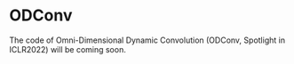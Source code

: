 # ODConv
The code of Omni-Dimensional Dynamic Convolution (ODConv, Spotlight in ICLR2022) will be coming soon. 
